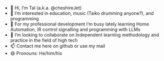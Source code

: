 - 👋 Hi, I’m Tal (a.k.a. @cheshireJet)
- 👀 I’m interested in education, music (Taiko drumming anyone?), and programming
- 🌱 For my professional development I’m busy lately learning Home Automation, IR control signalling and programming with LLMs
- 💞️ I’m looking to collaborate on Independent learning methodology and practice in the field of high tech
- 📫 Contact me here on github or use my mail
- 😄 Pronouns: He/him/his

<!---
cheshireJet/cheshireJet is a ✨ special ✨ repository because its `README.md` (this file) appears on your GitHub profile.
You can click the Preview link to take a look at your changes.
--->
